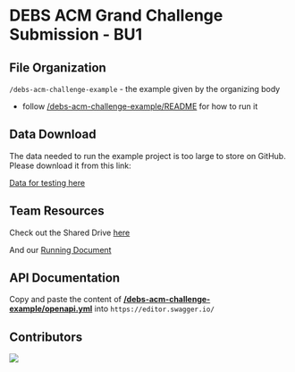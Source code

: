 # DEBS ACM Grand Challenge Submission - BU1

## File Organization

`/debs-acm-challenge-example` - the example given by the organizing body

- follow [/debs-acm-challenge-example/README](/debs-acm-challenge-example/README) for how to run it

## Data Download

The data needed to run the example project is too large to store on GitHub. Please download it from this link:

[Data for testing here](https://drive.google.com/file/d/1a7eS1tb2SsohfmRDsnlKs9IFKzQpgN7z/view?usp=sharing)

## Team Resources

Check out the Shared Drive [here](https://drive.google.com/drive/u/0/folders/1ywnzGsSpGZzng7zVbkEhzPAX0JeKW2O4)

And our [Running Document](https://docs.google.com/document/d/17led0yd2KA_CpYaShUNldbBG8bbIVOmMDc99vvl4vBY/edit?tab=t.0)

## API Documentation

Copy and paste the content of **[/debs-acm-challenge-example/openapi.yml](/debs-acm-challenge-example/openapi.yml)** into `https://editor.swagger.io/`

## Contributors

<a href="https://contrib.rocks">
  <img src="https://contrib.rocks/image?repo=owenm-26/dems-acm-challenge-bu" />
</a>
